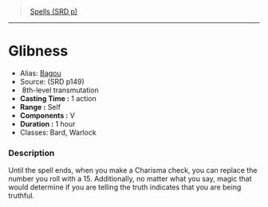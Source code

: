 ﻿> [Spells (SRD p)](srd_spells.md)

---

# Glibness

- Alias: [Bagou](hd_spells_bagou.md)
- Source: (SRD p149)
-  8th-level transmutation
- **Casting Time :** 1 action
- **Range :** Self
- **Components :** V
- **Duration :** 1 hour
- Classes: Bard, Warlock

### Description

Until the spell ends, when you make a Charisma check, you can replace the number you roll with a 15. Additionally, no matter what you say, magic that would determine if you are telling the truth indicates that you are being truthful.

